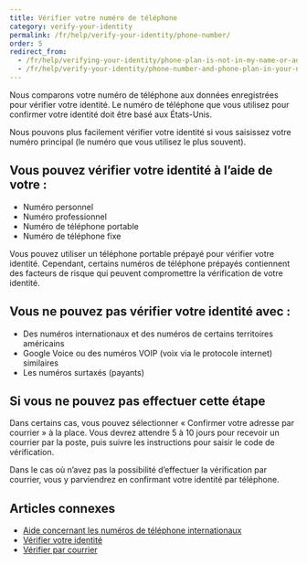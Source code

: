 ```yaml
---
title: Vérifier votre numéro de téléphone
category: verify-your-identity
permalink: /fr/help/verify-your-identity/phone-number/
order: 5
redirect_from:
  - /fr/help/verifying-your-identity/phone-plan-is-not-in-my-name-or-address/
  - /fr/help/verify-your-identity/phone-number-and-phone-plan-in-your-name/
---
```

Nous comparons votre numéro de téléphone aux données enregistrées pour vérifier votre identité. Le numéro de téléphone que vous utilisez pour confirmer votre identité doit être basé aux États-Unis.

Nous pouvons plus facilement vérifier votre identité si vous saisissez votre numéro principal (le numéro que vous utilisez le plus souvent).

## Vous pouvez vérifier votre identité à l’aide de votre :
- Numéro personnel
- Numéro professionnel
- Numéro de téléphone portable
- Numéro de téléphone fixe

Vous pouvez utiliser un téléphone portable prépayé pour vérifier votre identité. Cependant, certains numéros de téléphone prépayés contiennent des facteurs de risque qui peuvent compromettre la vérification de votre identité.

## Vous ne pouvez pas vérifier votre identité avec :
- Des numéros internationaux et des numéros de certains territoires américains
- Google Voice ou des numéros VOIP (voix via le protocole internet) similaires
- Les numéros surtaxés (payants)

## Si vous ne pouvez pas effectuer cette étape

Dans certains cas, vous pouvez sélectionner « Confirmer votre adresse par courrier » à la place. Vous devrez attendre 5 à 10 jours pour recevoir un courrier par la poste, puis suivre les instructions pour saisir le code de vérification.

Dans le cas où n’avez pas la possibilité d’effectuer la vérification par courrier, vous y parviendrez en confirmant votre identité par téléphone.

## Articles connexes

* [Aide concernant les numéros de téléphone internationaux](/fr/help/verify-your-identity/phone-number/)
* [Vérifier votre identité](/fr/help/verify-your-identity/how-to-verify-your-identity/)
* [Vérifier par courrier](/fr/help/verify-your-identity/verify-your-address-by-mail/)
